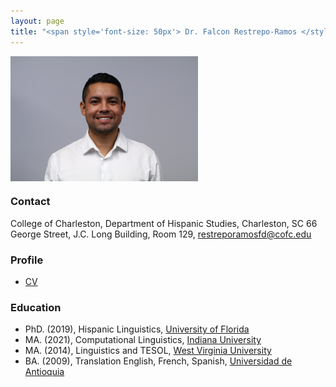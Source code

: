 ```yaml
---
layout: page
title: "<span style='font-size: 50px'> Dr. Falcon Restrepo-Ramos </style>"
---
```


<img align="middle" width="300" height="200" src="/assets/img/Perfil.jpg">


### Contact
College of Charleston, Department of Hispanic Studies, Charleston, SC
66 George Street, J.C. Long Building, Room 129, restreporamosfd@cofc.edu

### Profile
* [CV](FalconCVProfessor.pdf)

### Education
* PhD. (2019), Hispanic Linguistics, [University of Florida](https://spanishandportuguese.ufl.edu/)
* MA. (2021), Computational Linguistics, [Indiana University](https://cl.indiana.edu/)
* MA. (2014), Linguistics and TESOL, [West Virginia University](https://worldlanguages.wvu.edu/)
* BA. (2009), Translation English, French, Spanish, [Universidad de Antioquia](http://www.udea.edu.co/wps/portal/udea/web/inicio/unidades-academicas/idiomas)
